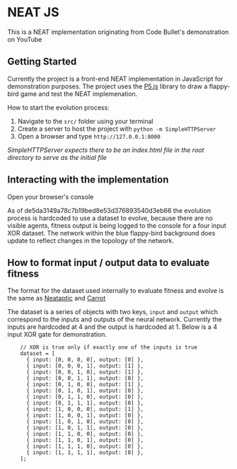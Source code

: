 # NEAT JS

This is a NEAT implementation originating from Code Bullet's demonstration on YouTube

## Getting Started

Currently the project is a front-end NEAT implementation in JavaScript for demonstration purposes. The project uses the [P5.js](https://p5js.org/reference/) library to draw a flappy-bird game and test the NEAT implemenation.

How to start the evolution process:

1. Navigate to the `src/` folder using your terminal
1. Create a server to host the project with `python -m SimpleHTTPServer`
1. Open a browser and type `http://127.0.0.1:8000`

*SimpleHTTPServer expects there to be an index.html file in the root directory to serve as the initial file*

## Interacting with the implementation

Open your browser's console

As of de5da3149a78c7b19bed8e53d376893540d3eb66 the evolution process is hardcoded to use a dataset to evolve, because there are no visible agents, fitness output is being logged to the console for a four input XOR dataset. The network within the blue flappy-bird background does update to reflect changes in the topology of the network.

## How to format input / output data to evaluate fitness

The format for the dataset used internally to evaluate fitness and evolve is the same as [Neataptic](https://github.com/wagenaartje/neataptic) and [Carrot](https://github.com/liquidcarrot/carrot)

The dataset is a series of objects with two keys, `input` and `output` which correspond to the inputs and outputs of the neural network. Currently the inputs are hardcoded at 4 and the output is hardcoded at 1. Below is a 4 input XOR gate for demonstration.

```
    // XOR is true only if exactly one of the inputs is true
    dataset = [
      { input: [0, 0, 0, 0], output: [0] },
      { input: [0, 0, 0, 1], output: [1] },
      { input: [0, 0, 1, 0], output: [1] },
      { input: [0, 0, 1, 1], output: [0] },
      { input: [0, 1, 0, 0], output: [1] },
      { input: [0, 1, 0, 1], output: [0] },
      { input: [0, 1, 1, 0], output: [0] },
      { input: [0, 1, 1, 1], output: [0] },
      { input: [1, 0, 0, 0], output: [1] },
      { input: [1, 0, 0, 1], output: [0] },
      { input: [1, 0, 1, 0], output: [0] },
      { input: [1, 0, 1, 1], output: [0] },
      { input: [1, 1, 0, 0], output: [0] },
      { input: [1, 1, 0, 1], output: [0] },
      { input: [1, 1, 1, 0], output: [0] },
      { input: [1, 1, 1, 1], output: [0] },
    ];
```
